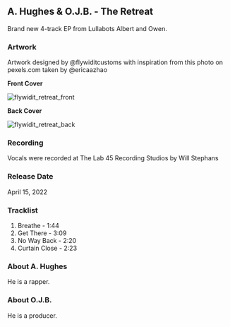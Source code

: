 ## A. Hughes & O.J.B. - The Retreat

Brand new 4-track EP from Lullabots Albert and Owen.

### Artwork

Artwork designed by @flywiditcustoms with inspiration from this photo on pexels.com taken by @ericaazhao

**Front Cover**

![flywidit_retreat_front](https://user-images.githubusercontent.com/669850/160897929-9b5f4dd7-6665-42fb-beed-2ce8943c9612.png)

**Back Cover**

![flywidit_retreat_back](https://user-images.githubusercontent.com/669850/160897973-7e5d6e9c-4789-4b4c-80eb-220a0d812674.png)

### Recording

Vocals were recorded at The Lab 45 Recording Studios by Will Stephans

### Release Date

April 15, 2022


### Tracklist

1. Breathe - 1:44
2. Get There - 3:09
3. No Way Back - 2:20
4. Curtain Close - 2:23


### About A. Hughes

He is a rapper.


### About O.J.B.

He is a producer.
